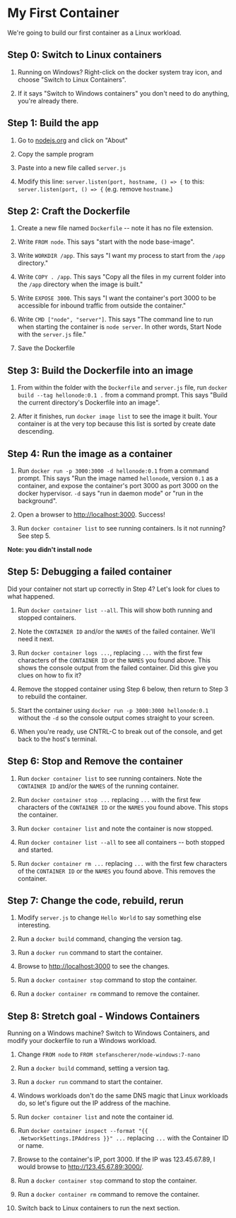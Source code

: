 My First Container
==================

We're going to build our first container as a Linux workload.


Step 0: Switch to Linux containers
----------------------------------

1. Running on Windows?  Right-click on the docker system tray icon, and choose "Switch to Linux Containers".

2. If it says "Switch to Windows containers" you don't need to do anything, you're already there.


Step 1: Build the app
---------------------

1. Go to [nodejs.org](https://nodejs.org/en/about) and click on "About"

2. Copy the sample program

3. Paste into a new file called `server.js`

4. Modify this line: `server.listen(port, hostname, () => {` to this: `server.listen(port, () => {` (e.g. remove `hostname`.)


Step 2: Craft the Dockerfile
----------------------------

1. Create a new file named `Dockerfile` -- note it has no file extension.

2. Write `FROM node`.  This says "start with the node base-image".

3. Write `WORKDIR /app`.  This says "I want my process to start from the `/app` directory."

4. Write `COPY . /app`.  This says "Copy all the files in my current folder into the `/app` directory when the image is built."

4. Write `EXPOSE 3000`.  This says "I want the container's port 3000 to be accessible for inbound traffic from outside the container."

5. Write `CMD ["node", "server"]`.  This says "The command line to run when starting the container is `node server`. In other words, Start Node with the `server.js` file."

6. Save the Dockerfile


Step 3: Build the Dockerfile into an image
------------------------------------------

1. From within the folder with the `Dockerfile` and `server.js` file, run `docker build --tag hellonode:0.1 .` from a command prompt.  This says "Build the current directory's Dockerfile into an image".

2. After it finishes, run `docker image list` to see the image it built.  Your container is at the very top because this list is sorted by create date descending.


Step 4: Run the image as a container
------------------------------------

1. Run `docker run -p 3000:3000 -d hellonode:0.1` from a command prompt.  This says "Run the image named `hellonode`, version `0.1` as a container, and expose the container's port 3000 as port 3000 on the docker hypervisor.  `-d` says "run in daemon mode" or "run in the background".

2. Open a browser to [http://localhost:3000](http://localhost:3000).  Success!

3. Run `docker container list` to see running containers.  Is it not running?  See step 5.

**Note: you didn't install node**


Step 5: Debugging a failed container
------------------------------------

Did your container not start up correctly in Step 4?  Let's look for clues to what happened.

1. Run `docker container list --all`.  This will show both running and stopped containers.

2. Note the `CONTAINER ID` and/or the `NAMES` of the failed container.  We'll need it next.

3. Run `docker container logs ...`, replacing `...` with the first few characters of the `CONTAINER ID` or the `NAMES` you found above.  This shows the console output from the failed container.  Did this give you clues on how to fix it?

4. Remove the stopped container using Step 6 below, then return to Step 3 to rebuild the container.

5. Start the container using `docker run -p 3000:3000 hellonode:0.1` without the `-d` so the console output comes straight to your screen.

6. When you're ready, use CNTRL-C to break out of the console, and get back to the host's terminal.


Step 6: Stop and Remove the container
-------------------------------------

1. Run `docker container list` to see running containers.  Note the `CONTAINER ID` and/or the `NAMES` of the running container.

2. Run `docker container stop ...` replacing `...` with the first few characters of the `CONTAINER ID` or the `NAMES` you found above.  This stops the container.

3. Run `docker container list` and note the container is now stopped.

4. Run `docker container list --all` to see all containers -- both stopped and started.

5. Run `docker container rm ...` replacing `...` with the first few characters of the `CONTAINER ID` or the `NAMES` you found above.  This removes the container.


Step 7: Change the code, rebuild, rerun
---------------------------------------

1. Modify `server.js` to change `Hello World` to say something else interesting.

2. Run a `docker build` command, changing the version tag.

3. Run a `docker run` command to start the container.

4. Browse to [http://localhost:3000](http://localhost:3000) to see the changes.

5. Run a `docker container stop` command to stop the container.

6. Run a `docker container rm` command to remove the container.


Step 8: Stretch goal - Windows Containers
-----------------------------------------

Running on a Windows machine?  Switch to Windows Containers, and modify your dockerfile to run a Windows workload.

1. Change `FROM node` to `FROM stefanscherer/node-windows:7-nano`

2. Run a `docker build` command, setting a version tag.

3. Run a `docker run` command to start the container.

4. Windows workloads don't do the same DNS magic that Linux workloads do, so let's figure out the IP address of the machine.

5. Run `docker container list` and note the container id.

6. Run `docker container inspect --format "{{ .NetworkSettings.IPAddress }}" ...` replacing `...` with the Container ID or name.

7. Browse to the container's IP, port 3000.  If the IP was 123.45.67.89, I would browse to http://123.45.67.89:3000/.

8. Run a `docker container stop` command to stop the container.

9. Run a `docker container rm` command to remove the container.

10. Switch back to Linux containers to run the next section.
